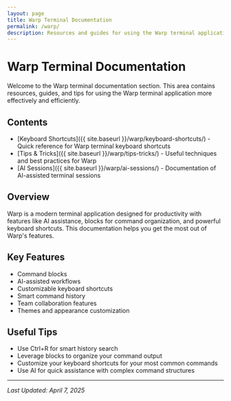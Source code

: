 ```yaml
---
layout: page
title: Warp Terminal Documentation
permalink: /warp/
description: Resources and guides for using the Warp terminal application
---
```


# Warp Terminal Documentation

Welcome to the Warp terminal documentation section. This area contains resources, guides, and tips for using the Warp terminal application more effectively and efficiently.

## Contents

- [Keyboard Shortcuts]({{ site.baseurl }}/warp/keyboard-shortcuts/) - Quick reference for Warp terminal keyboard shortcuts
- [Tips & Tricks]({{ site.baseurl }}/warp/tips-tricks/) - Useful techniques and best practices for Warp
- [AI Sessions]({{ site.baseurl }}/warp/ai-sessions/) - Documentation of AI-assisted terminal sessions

## Overview

Warp is a modern terminal application designed for productivity with features like AI assistance, blocks for command organization, and powerful keyboard shortcuts. This documentation helps you get the most out of Warp's features.

## Key Features

- Command blocks
- AI-assisted workflows
- Customizable keyboard shortcuts
- Smart command history
- Team collaboration features
- Themes and appearance customization

## Useful Tips

- Use Ctrl+R for smart history search
- Leverage blocks to organize your command output
- Customize your keyboard shortcuts for your most common commands
- Use AI for quick assistance with complex command structures

---

*Last Updated: April 7, 2025*

